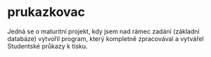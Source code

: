 # prukazkovac
Jedná se o maturitní projekt, kdy jsem nad rámec zadání (základní databáze) vytvořil program, který kompletně zpracovával a vytvářel Studentské průkazy k tisku.
